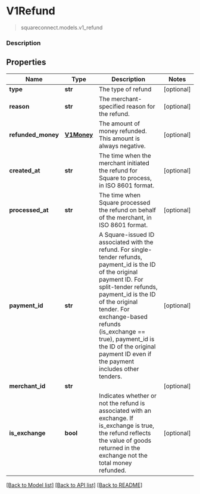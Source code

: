 # V1Refund
> squareconnect.models.v1_refund

### Description

## Properties
Name | Type | Description | Notes
------------ | ------------- | ------------- | -------------
**type** | **str** | The type of refund  | [optional] 
**reason** | **str** | The merchant-specified reason for the refund. | [optional] 
**refunded_money** | [**V1Money**](V1Money.md) | The amount of money refunded. This amount is always negative. | [optional] 
**created_at** | **str** | The time when the merchant initiated the refund for Square to process, in ISO 8601 format. | [optional] 
**processed_at** | **str** | The time when Square processed the refund on behalf of the merchant, in ISO 8601 format. | [optional] 
**payment_id** | **str** | A Square-issued ID associated with the refund. For single-tender refunds, payment_id is the ID of the original payment ID. For split-tender refunds, payment_id is the ID of the original tender. For exchange-based refunds (is_exchange &#x3D;&#x3D; true), payment_id is the ID of the original payment ID even if the payment includes other tenders. | [optional] 
**merchant_id** | **str** |  | [optional] 
**is_exchange** | **bool** | Indicates whether or not the refund is associated with an exchange. If is_exchange is true, the refund reflects the value of goods returned in the exchange not the total money refunded. | [optional] 

[[Back to Model list]](../README.md#documentation-for-models) [[Back to API list]](../README.md#documentation-for-api-endpoints) [[Back to README]](../README.md)


